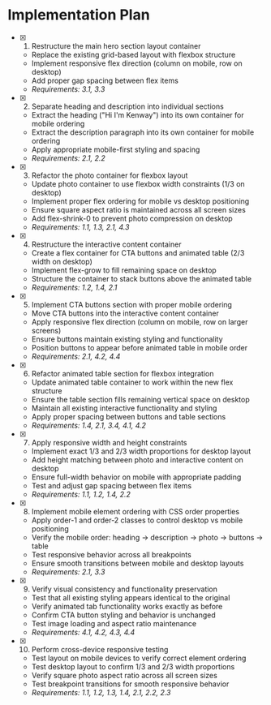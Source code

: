 # Implementation Plan

- [x] 1. Restructure the main hero section layout container
  - Replace the existing grid-based layout with flexbox structure
  - Implement responsive flex direction (column on mobile, row on desktop)
  - Add proper gap spacing between flex items
  - _Requirements: 3.1, 3.3_

- [x] 2. Separate heading and description into individual sections
  - Extract the heading ("Hi I'm Kenway") into its own container for mobile ordering
  - Extract the description paragraph into its own container for mobile ordering
  - Apply appropriate mobile-first styling and spacing
  - _Requirements: 2.1, 2.2_

- [x] 3. Refactor the photo container for flexbox layout
  - Update photo container to use flexbox width constraints (1/3 on desktop)
  - Implement proper flex ordering for mobile vs desktop positioning
  - Ensure square aspect ratio is maintained across all screen sizes
  - Add flex-shrink-0 to prevent photo compression on desktop
  - _Requirements: 1.1, 1.3, 2.1, 4.3_

- [x] 4. Restructure the interactive content container
  - Create a flex container for CTA buttons and animated table (2/3 width on desktop)
  - Implement flex-grow to fill remaining space on desktop
  - Structure the container to stack buttons above the animated table
  - _Requirements: 1.2, 1.4, 2.1_

- [x] 5. Implement CTA buttons section with proper mobile ordering
  - Move CTA buttons into the interactive content container
  - Apply responsive flex direction (column on mobile, row on larger screens)
  - Ensure buttons maintain existing styling and functionality
  - Position buttons to appear before animated table in mobile order
  - _Requirements: 2.1, 4.2, 4.4_

- [x] 6. Refactor animated table section for flexbox integration
  - Update animated table container to work within the new flex structure
  - Ensure the table section fills remaining vertical space on desktop
  - Maintain all existing interactive functionality and styling
  - Apply proper spacing between buttons and table sections
  - _Requirements: 1.4, 2.1, 3.4, 4.1, 4.2_

- [x] 7. Apply responsive width and height constraints
  - Implement exact 1/3 and 2/3 width proportions for desktop layout
  - Add height matching between photo and interactive content on desktop
  - Ensure full-width behavior on mobile with appropriate padding
  - Test and adjust gap spacing between flex items
  - _Requirements: 1.1, 1.2, 1.4, 2.2_

- [x] 8. Implement mobile element ordering with CSS order properties
  - Apply order-1 and order-2 classes to control desktop vs mobile positioning
  - Verify the mobile order: heading → description → photo → buttons → table
  - Test responsive behavior across all breakpoints
  - Ensure smooth transitions between mobile and desktop layouts
  - _Requirements: 2.1, 3.3_

- [x] 9. Verify visual consistency and functionality preservation
  - Test that all existing styling appears identical to the original
  - Verify animated tab functionality works exactly as before
  - Confirm CTA button styling and behavior is unchanged
  - Test image loading and aspect ratio maintenance
  - _Requirements: 4.1, 4.2, 4.3, 4.4_

- [x] 10. Perform cross-device responsive testing
  - Test layout on mobile devices to verify correct element ordering
  - Test desktop layout to confirm 1/3 and 2/3 width proportions
  - Verify square photo aspect ratio across all screen sizes
  - Test breakpoint transitions for smooth responsive behavior
  - _Requirements: 1.1, 1.2, 1.3, 1.4, 2.1, 2.2, 2.3_
